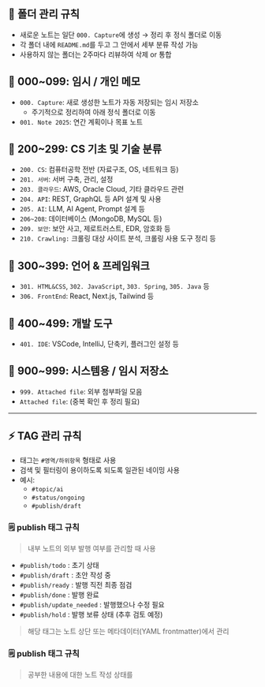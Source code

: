 

## 📝 폴더 관리 규칙

- 새로운 노트는 일단 `000. Capture`에 생성 → 정리 후 정식 폴더로 이동
- 각 폴더 내에 `README.md`를 두고 그 안에서 세부 분류 작성 가능
- 사용하지 않는 폴더는 2주마다 리뷰하여 삭제 or 통합

## 📁 000~099: 임시 / 개인 메모

- `000. Capture`: 새로 생성한 노트가 자동 저장되는 임시 저장소
  - 주기적으로 정리하여 아래 정식 폴더로 이동
- `001. Note 2025`: 연간 계획이나 목표 노트

## 📁 200~299: CS 기초 및 기술 분류

- `200. CS`: 컴퓨터공학 전반 (자료구조, OS, 네트워크 등)
- `201. 서버`: 서버 구축, 관리, 설정
- `203. 클라우드`: AWS, Oracle Cloud, 기타 클라우드 관련
- `204. API`: REST, GraphQL 등 API 설계 및 사용
- `205. AI`: LLM, AI Agent, Prompt 설계 등
- `206~208`: 데이터베이스 (MongoDB, MySQL 등)
- `209. 보안`: 보안 사고, 제로트러스트, EDR, 암호화 등
- `210. Crawling:` 크롤링 대상 사이트 분석, 크롤링 사용 도구 정리 등

## 📁 300~399: 언어 & 프레임워크

- `301. HTML&CSS`, `302. JavaScript`, `303. Spring`, `305. Java` 등
- `306. FrontEnd`: React, Next.js, Tailwind 등

## 📁 400~499: 개발 도구

- `401. IDE`: VSCode, IntelliJ, 단축키, 플러그인 설정 등

## 📁 900~999: 시스템용 / 임시 저장소

- `999. Attached file`: 외부 첨부파일 모음
- `Attached file`: (중복 확인 후 정리 필요)


---


## ⚡ TAG 관리 규칙



- 태그는 `#영역/하위항목` 형태로 사용
- 검색 및 필터링이 용이하도록 되도록 일관된 네이밍 사용
- 예시:
  - `#topic/ai`
  - `#status/ongoing`
  - `#publish/draft`


### 🗒️ publish 태그 규칙

> 내부 노트의 외부 발행 여부를 관리할 때 사용

- `#publish/todo` : 초기 상태
- `#publish/draft` : 초안 작성 중
- `#publish/ready` : 발행 직전 최종 점검
- `#publish/done` : 발행 완료
- `#publish/update_needed` : 발행했으나 수정 필요
- `#publish/hold` : 발행 보류 상태 (추후 검토 예정)

> 해당 태그는 노트 상단 또는 메타데이터(YAML frontmatter)에서 관리


### 🗒️ publish 태그 규칙

> 공부한 내용에 대한 노트 작성 상태를 